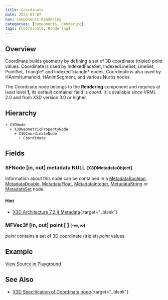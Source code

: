 ```yaml
---
title: Coordinate
date: 2023-01-07
nav: components-Rendering
categories: [components, Rendering]
tags: [Coordinate, Rendering]
---
```

<style>
.post h3 {
  word-spacing: 0.2em;
}
</style>

## Overview

Coordinate builds geometry by defining a set of 3D coordinate (triplet) point values. Coordinate is used by IndexedFaceSet, IndexedLineSet, LineSet, PointSet, Triangle* and IndexedTriangle* nodes. Coordinate is also used by HAnimHumanoid, HAnimSegment, and various Nurbs nodes.

The Coordinate node belongs to the **Rendering** component and requires at least level **1,** its default container field is *coord.* It is available since VRML 2.0 and from X3D version 3.0 or higher.

## Hierarchy

```
+ X3DNode
  + X3DGeometricPropertyNode
    + X3DCoordinateNode
      + Coordinate
```

## Fields

### SFNode [in, out] **metadata** NULL <small>[X3DMetadataObject]</small>

Information about this node can be contained in a [MetadataBoolean](/x_ite/components/core/metadataboolean/), [MetadataDouble](/x_ite/components/core/metadatadouble/), [MetadataFloat](/x_ite/components/core/metadatafloat/), [MetadataInteger](/x_ite/components/core/metadatainteger/), [MetadataString](/x_ite/components/core/metadatastring/) or [MetadataSet](/x_ite/components/core/metadataset/) node.

#### Hint

- [X3D Architecture 7.2.4 Metadata](https://www.web3d.org/specifications/X3Dv4Draft/ISO-IEC19775-1v4-IS.proof//Part01/components/core.html#Metadata){:target="_blank"}

### MFVec3f [in, out] **point** [ ] <small>(-∞,∞)</small>

*point* contains a set of 3D coordinate (triplet) *point* values.

## Example

<x3d-canvas src="https://create3000.github.io/media/examples/Rendering/Coordinate/Coordinate.x3d" update="auto"></x3d-canvas>

[View Source in Playground](/x_ite/playground/?url=https://create3000.github.io/media/examples/Rendering/Coordinate/Coordinate.x3d)

## See Also

- [X3D Specification of Coordinate node](https://www.web3d.org/documents/specifications/19775-1/V4.0/Part01/components/rendering.html#Coordinate){:target="_blank"}
